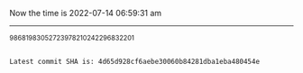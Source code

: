 Now the time is 2022-07-14 06:59:31 am

---

<small>98681983052723978210242296832201</small>

```txt

Latest commit SHA is: 4d65d928cf6aebe30060b84281dba1eba480454e
```
